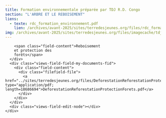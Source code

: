 ```yaml
---
title: Formation environnementale préparée par TDJ R.D. Congo
section: "L'ARBRE ET LE REBOISEMENT"
liens:
  - texte: rdc_formation_environnement.pdf
    lien: /archives/avant-2025/sites/terredesjeunes.org/files/rdc_formation_environnement_1.pdf
img: /archives/avant-2025/sites/terredesjeunes.org/files/imagecache/tdj_image_ressource/graines_0.png
---
```

        <span class="field-content">Reboisement
        et protection des
        forêts</span>
      </div>
      <div class="views-field-field-my-documents-fid">
        <div class="field-content">
          <div class="filefield-file">
            <a href="../sites/terredesjeunes.org/files/DeforestationReforestationProtectionForets.pdf" type="application/pdf; length=18686694">DeforestationReforestationProtectionForets.pdf</a>
          </div>
        </div>
      </div>
      <div class="views-field-edit-node"></div>
    </div>
